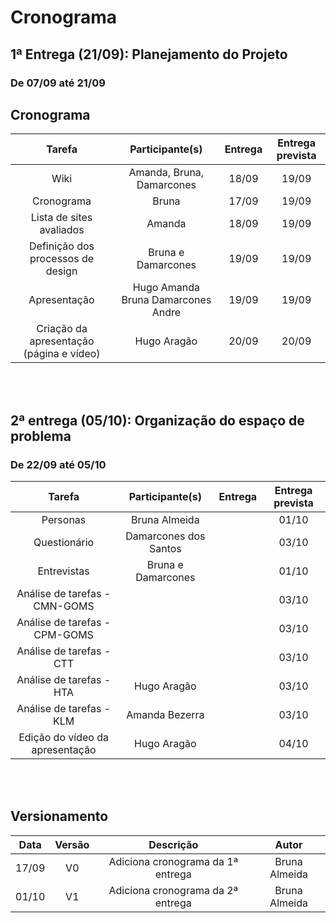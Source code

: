 # Cronograma

## 1ª Entrega (21/09): Planejamento do Projeto
### De 07/09 até 21/09
## Cronograma
|             Tarefa              |     Participante(s)       |Entrega|Entrega prevista|
|:-------------------------------:|:-------------------------:|:-----:|:--------------:|
|              Wiki               | Amanda, Bruna, Damarcones | 18/09 |     19/09      |
|           Cronograma            |         Bruna             | 17/09 |     19/09      |
|    Lista de sites avaliados     |         Amanda            | 18/09 |     19/09      |
|Definição dos processos de design|     Bruna e Damarcones    | 19/09 |     19/09      |
|           Apresentação  | Hugo Amanda Bruna Damarcones Andre| 19/09 |     19/09      |
|Criação da apresentação (página e vídeo)|Hugo Aragão         | 20/09 |     20/09      | 

<br> </br>


## 2ª entrega (05/10): Organização do espaço de problema
### De 22/09 até 05/10
|             Tarefa            |Participante(s)       |Entrega|Entrega prevista|
|:-----------------------------:|:--------------------:|:-----:|:--------------:|
|Personas                       |Bruna Almeida         |       |01/10           |
|Questionário                   |Damarcones dos Santos |       |03/10           |
|Entrevistas                    |Bruna e Damarcones    |       |01/10           |
|Análise de tarefas - CMN-GOMS  |                      |       |03/10           |
|Análise de tarefas - CPM-GOMS  |                      |       |03/10           |
|Análise de tarefas - CTT       |                      |       |03/10           |
|Análise de tarefas - HTA       |Hugo Aragão           |       |03/10           |
|Análise de tarefas - KLM       |Amanda Bezerra        |       |03/10           |
|Edição do vídeo da apresentação|Hugo Aragão           |       |04/10           |

<br> </br>

## Versionamento

| Data | Versão |           Descrição             |    Autor    |
|:----:|:------:|:-------------------------------:|:-----------:|
|17/09 |V0      |Adiciona cronograma da 1ª entrega|Bruna Almeida|
|01/10 |V1      |Adiciona cronograma da 2ª entrega|Bruna Almeida|
